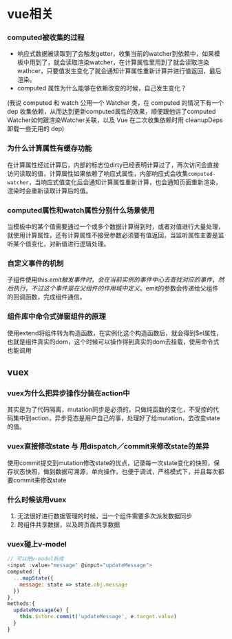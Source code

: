 # vue相关
### computed被收集的过程
- 响应式数据被读取到了会触发getter，收集当前的watcher到依赖中，如果模板中用到了，就会读取渲染watcher，在计算属性里用到了就会读取渲染wathcer，只要值发生变化了就会通知计算属性重新计算并进行值返回，最后渲染。
- computed 属性为什么能够在依赖改变的时候，自己发生变化？

(我说 computed 和 watch 公用一个 Watcher 类，在 computed 的情况下有一个 dep 收集依赖，从而达到更新computed属性的效果，顺便跟他讲了computed Watcher如何跟渲染Watcher关联，以及 Vue 在二次收集依赖时用 cleanupDeps 卸载一些无用的 dep)
### 为什么计算属性有缓存功能
在计算属性经过计算后，内部的标志位dirty已经表明计算过了，再次访问会直接访问读取的值，计算属性如果依赖了响应式属性，内部响应式会收集`computed-watcher`，当响应式值变化后会通知计算属性重新计算，也会通知页面重新渲染，渲染时会重新读取计算后的值。
### computed属性和watch属性分别什么场景使用
当模板中的某个值需要通过一个或多个数据计算得到时，或者对值进行大量处理，就使用计算属性，还有计算属性不接受参数必须要有值返回，当监听属性主要是监听某个值变化，对新值进行逻辑处理。

### 自定义事件的机制
子组件使用this.$emit触发事件时，会在当前实例的事件中心去查找对应的事件，然后执行，不过这个事件是在父组件的作用域中定义。$emit的参数会传递给父组件的回调函数，完成组件通信。

### 组件库中命令式弹窗组件的原理
使用extend将组件转为构造函数，在实例化这个构造函数后，就会得到$el属性，也就是组件真实的dom，这个时候可以操作得到真实的dom去挂载，使用命令式也能调用

## vuex
### vuex为什么把异步操作分装在action中
其实是为了代码隔离，mutation同步是必须的，只做纯函数的变化，不受控的代码集中到action，异步竞态是用户自己的事，处理好了给mutation，去改变state的值。

### vuex直接修改state 与 用dispatch／commit来修改state的差异
使用commit提交到mutation修改state的优点，记录每一次state变化的快照，保存状态快照，做到数据可溯源，单向操作，也便于调试，严格模式下，并且每次都要commit来修改state

### 什么时候该用vuex
1. 无法很好进行数据管理的时候，当一个组件需要多次派发数据同步
2. 跨组件共享数据，以及跨页面共享数据

### vuex碰上v-model
```js
// 可以把v-model拆成
<input :value="message" @input="updateMessage">
computed: {
  ...mapState({
    message: state => state.obj.message
  })
},
methods:{
  updateMessage(e) {
    this.$store.commit('updateMessage', e.target.value)
  }
}
```